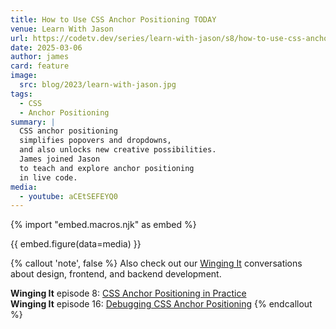```yaml
---
title: How to Use CSS Anchor Positioning TODAY
venue: Learn With Jason
url: https://codetv.dev/series/learn-with-jason/s8/how-to-use-css-anchor-positioning-today
date: 2025-03-06
author: james
card: feature
image:
  src: blog/2023/learn-with-jason.jpg
tags:
  - CSS
  - Anchor Positioning
summary: |
  CSS anchor positioning
  simplifies popovers and dropdowns,
  and also unlocks new creative possibilities.
  James joined Jason
  to teach and explore anchor positioning
  in live code.
media:
  - youtube: aCEtSEFEYQ0
---
```


{% import "embed.macros.njk" as embed %}

{{ embed.figure(data=media) }}

{% callout 'note', false %}
Also check out our [Winging It](/wingingit/)
conversations about design, frontend,
and backend development.

**Winging It** episode 8: [CSS Anchor Positioning in Practice](/2024/05/30/winging-it-08/) \
**Winging It** episode 16: [Debugging CSS Anchor Positioning](/2025/02/20/winging-it-16/)
{% endcallout %}
